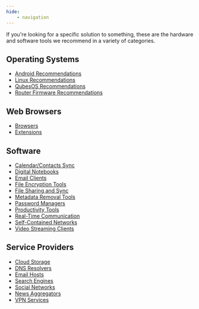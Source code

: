 ```yaml
---
hide:
    - navigation
---
```

If you're looking for a specific solution to something, these are the hardware and software tools we recommend in a variety of categories.

## Operating Systems

- [Android Recommendations](android.md)
- [Linux Recommendations]()
- [QubesOS Recommendations]()
- [Router Firmware Recommendations]()

## Web Browsers

- [Browsers]()
- [Extensions]()

## Software

- [Calendar/Contacts Sync]()
- [Digital Notebooks]()
- [Email Clients]()
- [File Encryption Tools]()
- [File Sharing and Sync]()
- [Metadata Removal Tools]()
- [Password Managers]()
- [Productivity Tools]()
- [Real-Time Communication]()
- [Self-Contained Networks]()
- [Video Streaming Clients]()

## Service Providers

- [Cloud Storage]()
- [DNS Resolvers]()
- [Email Hosts]()
- [Search Engines]()
- [Social Networks]()
- [News Aggregators]()
- [VPN Services]()
